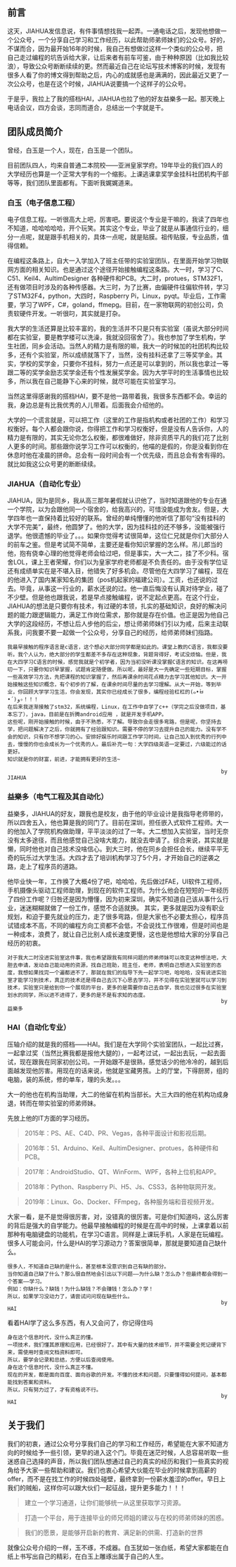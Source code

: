 ## 前言

这天，JIAHUA发信息说，有件事情想找我一起弄。一通电话之后，发现他想做一个公众号，一个分享自己学习和工作经历，以此帮助师弟师妹们的公众号。好的，不谋而合，因为最开始16年的时候，我自己有想做过这样一个类似的公众号，把自己走过编程的坑告诉给大家，让后来者有前车可鉴，由于种种原因（比如我比较浪），导致公众号断断续续的更。然而最近自己在论坛写技术博客的时候，发现有很多人看了你的博文得到帮助之后，内心的成就感也是满满的，因此最近又更了一次公众号，也是在这个时候，JIAHUA说要搞一个这样子的公众号。

于是乎，我拉上了我的搭档HAI，JIAHUA也拉了他的好友益樂多一起。那天晚上电话会议，四方会谈，志同而道合，总结出一个字就是干。

## 团队成员简介

曾经，白玉是一个人，现在，白玉是一个团队。

目前团队四人，均来自普通二本院校——亚洲皇家学府。19年毕业的我们四人的大学经历也算是一个正常大学有的一个缩影。上课逃课拿奖学金挂科社团机构干部等等，我们团队里面都有。下面听我娓娓道来。

### 白玉（电子信息工程）

电子信息工程。一听很高大上吧，厉害吧。要说这个专业是干嘛的，我读了四年也不知道，哈哈哈哈哈，开个玩笑。其实这个专业，毕业了就是从事通信行业的，细分一点呢，就是跟手机相关的，具体一点呢，就是贴膜。祖传贴膜，专业品质，值得信赖。

在编程这条路上，自大一入学加入了班主任带的实验室团队，在里面开始学习物联网方面的相关知识。也是通过这个途径开始接触编程这条路。大一时，学习了C、C51、Keil4、AultimDesigner 各种硬件和PCB。大二时，protues，STM32F1，还有做项目时涉及的各种传感器。大三时，为了比赛，由偏硬件往偏软件转，学习了STM32F4，python，大四时，Raspberry Pi，Linux，pyqt。毕业后，工作需要，学习了WPF，C#，goland，ffmepg。目前，在一家物联网的初创公司，负责软硬件开发。一听很叼，其实就是打杂。

我大学的生活还算是比较丰富的，我的生活并不只是只有实验室（虽说大部分时间都在实验室，要是教学楼可以洗澡，我就没回宿舍了）。我也参加了学生机构，学生社团，同乡会活动。当然人的精力是有限的嘛，我大一的时候加的社团机构比较多，还有个实验室，所以成绩就落下了，当然，没有挂科还拿了三等奖学金。其实，学校的奖学金，只要你不挂科，努力一点还是可以拿到的，所以我也拿过一等跟二等的奖学金励志奖学金还有个性发展奖学金。因为大学平时的生活事情也比较多，所以我在自己能静下心来的时候，就尽可能在实验室学习。

当然这里得感谢我的搭档HAI，要不是他一路带着我，我很多东西都不会。幸运的我，身边总是有比我优秀的人儿带着。后面我会介绍他的。

大学的一个谎言就是，可以把工作（这里的工作是指机构或者社团的工作）和学习权衡好。每个人都会跟你说，你得把工作和学习权衡好，但是没有人告诉你，人的精力是有限的，其实无论你怎么权衡，都很难做好，除非资质平凡的我们花了比别人更多的时间。那些跟你说学习工作可以权衡的，他喵的是假的，你是没看到你在休息时他在凌晨的拼命。总会有一段时间会有一个优先级，而且总会有舍有得的。就比如我这公众号更的断断续续。

### JIAHUA（自动化专业）

JIAHUA，因为是同乡，我从高三那年暑假就认识他了，当时知道跟他的专业在通一个学院，以为会跟他同一个宿舍的，给我高兴的，可惜没能成为舍友。但是，大学四年也一直保持着比较好的联系。曾经的单纯懵懂的他听信了那句“没有挂科的大学不完美”，最终，他圆梦了。他的大学，因为挂科挂的还不够多，没能被强行退学。他很遗憾的毕业了。。。如果你觉得考试很简单，这位仁兄就是你们大部分人的前车之鉴。但是考试简不简单，主要还是看你知识掌握的怎么样。吊儿郎当的他，抱有侥幸心理的他觉得老师会给过吧，但是事实，大一大二，挂了不少科。宿舍LOL，课上王者荣耀，你们以为皇家学府老师都是不负责任的。由于没有学位证还有成绩单实在是不堪入目，他错失了好多机会。尽管他在大四学习了编程，现在的他进入了国内某家知名的集团（pos机起家的福建公司）。工资，也还说的过去。毕竟，从事这一行业的，薪水还说的过。他一直后悔没有认真对待学业，碰了不少壁。但是他也跟我说，若是早点接触编程，说不定起点更高。在这个行业，JIAHUA的想法是只要你有技术，有过硬的本领，扎实的基础知识，良好的解决问题的能力跟逻辑能力，满足工作岗位需求，那你就是存在价值。也正是因为他自己大学的这段经历，不想让后人步他的后尘，想让师弟师妹们引以为戒，后来主动联系我，问我要不要一起做一个公众号，分享自己的经历，给师弟师妹们指路。

    我最早接触的程序语言是c语言，这个想必大部分同学都是如此的。课堂上教的C语言，我都没要听。我个人认为，绝大部分的学生都差不多存在这种现象，背题背得好，考试没烦恼。但是，我在大四学习C语言的时候，感觉我就是个初学者，因为当初没听课没掌握C语言的知识。在这再唠叨一下，只要你知识早掌握，试题肯定随便做。所以呢，最好是大一先确定一些短期目标，掌握一些高效学习方法，先把课程的知识掌握了，然后再课余时间花点精力去学习其他知识。大一开始接触这些知识概念，有个初步的了解，在课余时间尽量的去学习理解。从大一开始，等到毕业，你回顾大学学习生活，你会发现，其实你已经成长了很多，编程经验杠杠的(๑•̀ㅂ•́)و✧！！！
    在后来我逐渐接触了stm32，系统编程，Linux，在工作中自学了c++（学完之后没做项目，基本忘了），java，目前是在折腾android应用 ，就是开发手机APP。
    这些呢，刚开始接触的时候，由于不熟悉，不了解。导致你会走很多弯路，但是呢，你坚持去学，把问题解决了之后，你就拥有了经验跟知识。需要不停的学习去提升自己的能力。没有学不会的知识，只有你不想学习的心。安排好娱乐时间跟工作学习时间，让自己加入到优秀的行列中去，慢慢的你也会成长为一个优秀的人。最后补充一句：大学四级英语一定要过，六级能过的话更好。
    知识就是你的财富，前进，才能拥有更好的生活~

    																	by JIAHUA

### 益樂多（电气工程及其自动化）

益樂多，JIAHUA的好友，跟我也是校友，由于他的毕业设计是我指导老师带的，所以四舍五入，他也算是我的同门了。目前在深圳，担任嵌入式软件工程师。大一的他加入了学院机构做助理，平平淡淡的过了一年。大二想加入实验室，当时无奈没有太多途径，而且他感觉自己没啥大能力，就没去申请了。综合来说，其实就是懒，同时他也对自己技术没啥信心。到大三时，他在同乡会担任会长，继续平平无奇的玩乐过大学生活。大四才去了培训机构学习了5个月，才开始自己的逆袭之路，走上了程序员的道路。

他毕业快一年，工作换了大概4份了吧，哈哈哈，先后做过FAE，UI软件工程师，手机摄像头驱动工程师助理，到现在的软件工程师。为什么他会在短短的一年经历了四份工作呢？归咎还是因为懵懂，因为初来深圳，确实不知道自己该从事什么行业，迷迷糊糊就做了一份工作，感觉不合适就换。 
其实，更多就是因为没有职业规划，和迫于要先就业的压力，走了很多弯路，但是大家也不必要太担心，程序员试错成本不高，不同的编程方向工资都不会低，不会说找工作很难，但是时间也是一种成本，浪费了，就让自己比别人成长速度更慢，这也是他想给大家的分享自己经历的初衷。

	对于我大二时没进实验室这件事，我也希望跟我有同样问题的师弟师妹可以改变这种想法吧，大胆去申请，发动自己能动用的资源，找自己班助，班主任，老师，表明自己想进入实验室的态度，我想如果找完一个遍都进不了，那就在我们的指导下先一起学习吧，哈哈哈，没有说进实验室才能学习到技术，真正的技术还是得自己去沉下心思去学习，并不见得在实验室就可以学习到技术，实验室只是给到你一个展现的平台，更多的是需要你自己去自学，我也见过很多在实验室划水的同学，所以进不进得了，更多的是不是有求知的态度。
																		by 益樂多

### HAI（自动化专业）

压轴介绍的就是我的搭档——HAI。我们是在大学同个实验室团队，一起比过赛，一起拿过奖（当然比赛我都是报他大腿的），一起考过试，一起出去玩，一起去面试，现在跟我在同家初创公司。一开始跟不是很熟，感觉话少的他冷冷的，越到后面越发现他厉害。用现在的话来说，他就是宝藏男孩。上的厅堂，下得厨房，组的电脑，装的系统，修的单车，理的头发。。。

大一的他也在机构当助理，大二的他留在机构当部长。大三大四的他在机构功成身退，转而在带实验室的师弟师妹。

先放上他的IT方面的学习经历。

> 2015年：PS、AE、C4D、PR、Vegas，各种平面设计和影视后期。

> 2016年：51、Arduino、Keil、AultimDesigner、protues，各种硬件和PCB。

> 2017年：AndroidStudio、QT、WinForm、WPF，各种上位机和APP。

> 2018年：Python、Raspberry Pi、H5、Js、CSS3，各种物联网开发。

> 2019年：Linux、Go、Docker、FFmpeg，各种服务端和音视频开发。

大家一看，是不是觉得很厉害，对，没错真的很厉害。可是你们知道吗，这么厉害的背后是强大的自学能力。他最早接触编程的时候是在高中的时候，上课拿着以前那种有电脑键盘的功能机，在学习C语言。同样是上课玩手机，人家是在玩编程。很多人可能会问，什么是HAI的学习源动力？答案很简单，那就是要知道自己缺什么。

    很多人，不知道自己缺的是什么，甚至根本没意识到自己有缺的部分。
    当你知道自己缺了什么？那么很自然地会引出以下问题——为什么缺？怎么办？但最终都会得到一个答案——学习。
    例如：你缺什么？缺钱！为什么缺钱？不会赚钱！怎么办？学！
    所以，如果学习没动力了，请尝试问问现在缺些什么。
    																	by HAI

看着HAI学了这么多东西，有人又会问了，你记得住吗

    身在这个信息时代，没什么真正的懂。
    一项技术，我们懂其原理和应用，已经很好了。其中有大量的技术细节，并不需要全死记硬背下来，需使用时查阅文档资料即可。
    所以，要学会记录和总结，方便以后查阅使用。
    身在这个信息时代，没什么真正不懂。
    现在的开发，都是面向百度、面向谷歌的开发。不懂的技术和问题，只要懂得如何提问，基本都能找到答案和资料。
    所以，只有努力过了，才有资格说不行。
    																	by HAI

## 关于我们

我们的初衷，通过公众号分享我们自己的学习和工作经历，希望能在大家不知道方向的时候给予一些引领，更早的进入这个门。毕竟在迷茫时候，人总容易听取一些迷惑自己选择的声音，所以我们团队想通过自己的真实的经历和我们一些真实的视角给予大家一些帮助和建议。我们也衷心希望大伙能在毕业的时候拿到高薪的offer，而不是在找工作的时候四处碰壁，最终拿到一份薪水羞涩的offer。早日上我们的贼船，这样你可以跟大伙们一起征战，提升更多能力！！！

> 建立一个学习通道，让你们能够统一从这里获取学习资源。

> 打造一个平台，用于连接毕业的师兄师姐的建议与在校的师弟师妹的困惑。

> 我们的愿景，是能够开启新的教育、满足新的供需、打造新的世界

就像公众号介绍的一样，玉不琢，不成器。白玉犹如一张白纸，希望大家都能在白纸上书写出自己的精彩，在白玉上雕琢出属于自己的人生。
